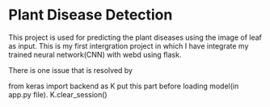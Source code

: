 # Plant Disease Detection
This project is used for predicting the plant diseases using the image of leaf as input.
This is my first intergration project in which I have integrate my trained neural network(CNN) with webd using flask.

There is one issue that is resolved by 

from keras import backend as K
put this part before loading model(in app.py file).
K.clear_session()
